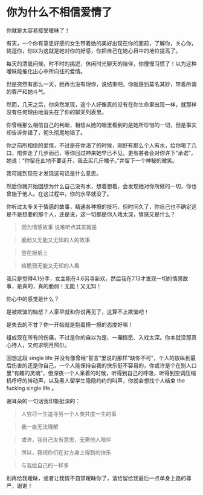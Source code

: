 # 你为什么不相信爱情了



你就是太容易接受暧昧了！

有天，一个你有意思好感的女生带着她的美好出现在你的面前，了解你，关心你，挑逗你，你以为这就是她对你的好感，你把自己在她心目中的地位提高了。

每天的清晨问候，时不时的挑逗，休闲时光聊天的陪伴，你慢慢习惯了！以为这种暧昧能催化出心中所向往的爱情。

但是突然有那么一天，她再也没有理你，说结束吧。你就感到莫名其妙，带着所谓的尊严和她斗气。

然而，几天之后，你突然发现，这个人好像真的没有在你生命里出现一样，就那样没有任何理由地消失在了你的聊天列表里。

你曾经那么相信自己的判断，相信从她的眼里看到的是她所珍惜的一切，但是事实却告诉你错了，彻头彻尾地错了。

你之前所相信的爱情，不过是在你渴了的时候，刚好有那么个人有水，给你喝了几口，陪你走了几步而已，等你回过神来她早已不见。更有甚者会对你许下“承诺”，她说：“你留在此地不要走开，我去买几斤橘子。”并留下一个神秘的微笑。

我可能到现在才发现这句话是什么意思。

然后你就开始回想为什么自己没有水，想着想着，会发现她对你所做的一切，你也曾施于他人。在这过程中，你的水早就没了。

你听过太多关于情感的故事，精通各种撩的技巧，但时间久了，你自己也不确定这是不是想要的那个人，还是说，这一切都是你入戏太深，情感又是什么？

>因为情感故事  说难听点其实就是

>脆弱又无能又无知的人的故事

>登在报纸上

>给脆弱无能又无知的人看


我只是觉得4.1分手，女主能在4.6另寻新欢，然后我在7.13才发现一切的情感故事，是真的，真的脆弱！无能！又无知！

你心中的感觉是什么？

是被欺骗的恼怒？人家早就和你说再见了，这算不上欺骗吧！

是失去的不甘？你一开始就是抱着撩一撩的态度好嘛！

组成现在所有的伤痛，不过是你的自以为是、一厢情愿、入戏太深。你本就没那真心待人，又何求明月照尔。


回想这段 single life 并没有像曾经“誓言”里说的那样“缺你不可”，个人的放纵到最后伤害的还是你自己，一个人能保持自我的快乐挺不容易的，你或许是个在别人口里“有趣的灵魂”，但深夜一个人呆着的时候，听得到自己的呼吸，听得到空调压缩机呼呼的转动声，以及黑人留学生隐隐约约的叫声，你就会想找个人结束 the fucking single life 。

谢耳朵的一句话我印象挺深的：

>人穷尽一生追寻另一个人类共度一生的事

>我一直无法理解

>或许，我自己太有意思，无需他人陪伴

>所以，我祝你们在对方身上得到的快乐

>与我给自己的一样多

别再给我暧昧，或者让我情不自禁暧昧你了，请给留给我最后一点单身上路的尊严，谢谢！